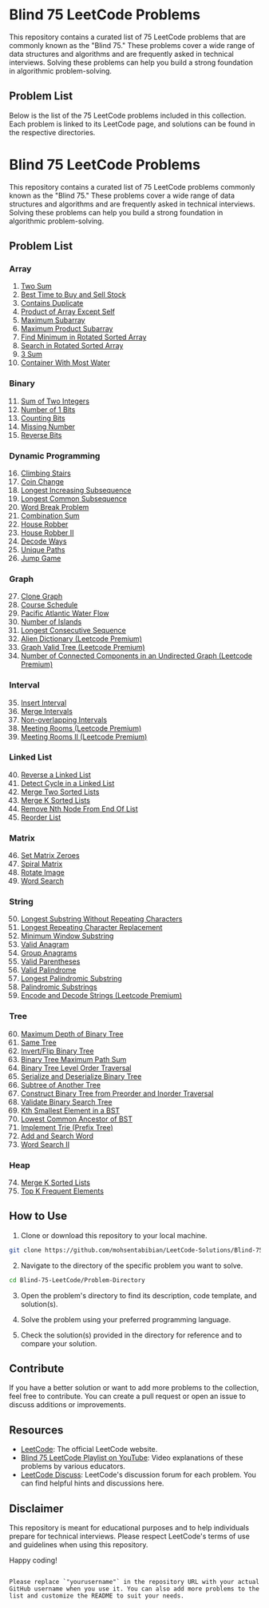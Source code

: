 # Blind 75 LeetCode Problems

This repository contains a curated list of 75 LeetCode problems that are commonly known as the "Blind 75." These problems cover a wide range of data structures and algorithms and are frequently asked in technical interviews. Solving these problems can help you build a strong foundation in algorithmic problem-solving.

## Problem List

Below is the list of the 75 LeetCode problems included in this collection. Each problem is linked to its LeetCode page, and solutions can be found in the respective directories.

# Blind 75 LeetCode Problems

This repository contains a curated list of 75 LeetCode problems commonly known as the "Blind 75." These problems cover a wide range of data structures and algorithms and are frequently asked in technical interviews. Solving these problems can help you build a strong foundation in algorithmic problem-solving.

## Problem List

### Array

1. [Two Sum](./Array/Two%20Sum)
2. [Best Time to Buy and Sell Stock](./Array/Best%20Time%20to%20Buy%20and%20Sell%20Stock)
3. [Contains Duplicate](./Array/Contains%20Duplicate)
4. [Product of Array Except Self](./Array/Product%20of%20Array%20Except%20Self)
5. [Maximum Subarray](./Array/Maximum%20Subarray)
6. [Maximum Product Subarray](./Array/Maximum%20Product%20Subarray)
7. [Find Minimum in Rotated Sorted Array](./Array/Find%20Minimum%20in%20Rotated%20Sorted%20Array)
8. [Search in Rotated Sorted Array](./Array/Search%20in%20Rotated%20Sorted%20Array)
9. [3 Sum](./Array/3%20Sum)
10. [Container With Most Water](./Array/Container%20With%20Most%20Water)

### Binary

11. [Sum of Two Integers](./Binary/Sum%20of%20Two%20Integers)
12. [Number of 1 Bits](./Binary/Number%20of%201%20Bits)
13. [Counting Bits](./Binary/Counting%20Bits)
14. [Missing Number](./Binary/Missing%20Number)
15. [Reverse Bits](./Binary/Reverse%20Bits)

### Dynamic Programming

16. [Climbing Stairs](./Dynamic%20Programming/Climbing%20Stairs)
17. [Coin Change](./Dynamic%20Programming/Coin%20Change)
18. [Longest Increasing Subsequence](./Dynamic%20Programming/Longest%20Increasing%20Subsequence)
19. [Longest Common Subsequence](./Dynamic%20Programming/Longest%20Common%20Subsequence)
20. [Word Break Problem](./Dynamic%20Programming/Word%20Break%20Problem)
21. [Combination Sum](./Dynamic%20Programming/Combination%20Sum)
22. [House Robber](./Dynamic%20Programming/House%20Robber)
23. [House Robber II](./Dynamic%20Programming/House%20Robber%20II)
24. [Decode Ways](./Dynamic%20Programming/Decode%20Ways)
25. [Unique Paths](./Dynamic%20Programming/Unique%20Paths)
26. [Jump Game](./Dynamic%20Programming/Jump%20Game)

### Graph

27. [Clone Graph](./Graph/Clone%20Graph)
28. [Course Schedule](./Graph/Course%20Schedule)
29. [Pacific Atlantic Water Flow](./Graph/Pacific%20Atlantic%20Water%20Flow)
30. [Number of Islands](./Graph/Number%20of%20Islands)
31. [Longest Consecutive Sequence](./Graph/Longest%20Consecutive%20Sequence)
32. [Alien Dictionary (Leetcode Premium)](./Graph/Alien%20Dictionary)
33. [Graph Valid Tree (Leetcode Premium)](./Graph/Graph%20Valid%20Tree)
34. [Number of Connected Components in an Undirected Graph (Leetcode Premium)](./Graph/Number%20of%20Connected%20Components)

### Interval

35. [Insert Interval](./Interval/Insert%20Interval)
36. [Merge Intervals](./Interval/Merge%20Intervals)
37. [Non-overlapping Intervals](./Interval/Non-overlapping%20Intervals)
38. [Meeting Rooms (Leetcode Premium)](./Interval/Meeting%20Rooms)
39. [Meeting Rooms II (Leetcode Premium)](./Interval/Meeting%20Rooms%20II)

### Linked List

40. [Reverse a Linked List](./Linked%20List/Reverse%20a%20Linked%20List)
41. [Detect Cycle in a Linked List](./Linked%20List/Detect%20Cycle%20in%20a%20Linked%20List)
42. [Merge Two Sorted Lists](./Linked%20List/Merge%20Two%20Sorted%20Lists)
43. [Merge K Sorted Lists](./Linked%20List/Merge%20K%20Sorted%20Lists)
44. [Remove Nth Node From End Of List](./Linked%20List/Remove%20Nth%20Node%20From%20End%20Of%20List)
45. [Reorder List](./Linked%20List/Reorder%20List)

### Matrix

46. [Set Matrix Zeroes](./Matrix/Set%20Matrix%20Zeroes)
47. [Spiral Matrix](./Matrix/Spiral%20Matrix)
48. [Rotate Image](./Matrix/Rotate%20Image)
49. [Word Search](./Matrix/Word%20Search)

### String

50. [Longest Substring Without Repeating Characters](./String/Longest%20Substring%20Without%20Repeating%20Characters)
51. [Longest Repeating Character Replacement](./String/Longest%20Repeating%20Character%20Replacement)
52. [Minimum Window Substring](./String/Minimum%20Window%20Substring)
53. [Valid Anagram](./String/Valid%20Anagram)
54. [Group Anagrams](./String/Group%20Anagrams)
55. [Valid Parentheses](./String/Valid%20Parentheses)
56. [Valid Palindrome](./String/Valid%20Palindrome)
57. [Longest Palindromic Substring](./String/Longest%20Palindromic%20Substring)
58. [Palindromic Substrings](./String/Palindromic%20Substrings)
59. [Encode and Decode Strings (Leetcode Premium)](./String/Encode%20and%20Decode%20Strings)

### Tree

60. [Maximum Depth of Binary Tree](./Tree/Maximum%20Depth%20of%20Binary%20Tree)
61. [Same Tree](./Tree/Same%20Tree)
62. [Invert/Flip Binary Tree](./Tree/Invert%20Flip%20Binary%20Tree)
63. [Binary Tree Maximum Path Sum](./Tree/Binary%20Tree%20Maximum%20Path%20Sum)
64. [Binary Tree Level Order Traversal](./Tree/Binary%20Tree%20Level%20Order%20Traversal)
65. [Serialize and Deserialize Binary Tree](./Tree/Serialize%20and%20Deserialize%20Binary%20Tree)
66. [Subtree of Another Tree](./Tree/Subtree%20of%20Another%20Tree)
67. [Construct Binary Tree from Preorder and Inorder Traversal](./Tree/Construct%20Binary%20Tree%20from%20Preorder%20and%20Inorder%20Traversal)
68. [Validate Binary Search Tree](./Tree/Validate%20Binary%20Search%20Tree)
69. [Kth Smallest Element in a BST](./Tree/Kth%20Smallest%20Element%20in%20a%20BST)
70. [Lowest Common Ancestor of BST](./Tree/Lowest%20Common%20Ancestor%20of%20BST)
71. [Implement Trie (Prefix Tree)](./Tree/Implement%20Trie)
72. [Add and Search Word](./Tree/Add%20and%20Search%20Word)
73. [Word Search II](./Tree/Word%20Search%20II)

### Heap

74. [Merge K Sorted Lists](./Heap/Merge%20K%20Sorted%20Lists)
75. [Top K Frequent Elements](./Heap/Top%20K%20Frequent%20Elements)


## How to Use

1. Clone or download this repository to your local machine.

```bash
git clone https://github.com/mohsentabibian/LeetCode-Solutions/Blind-75-LeetCode.git
```

2. Navigate to the directory of the specific problem you want to solve.

```bash
cd Blind-75-LeetCode/Problem-Directory
```

3. Open the problem's directory to find its description, code template, and solution(s).

4. Solve the problem using your preferred programming language.

5. Check the solution(s) provided in the directory for reference and to compare your solution.

## Contribute

If you have a better solution or want to add more problems to the collection, feel free to contribute. You can create a pull request or open an issue to discuss additions or improvements.

## Resources

- [LeetCode](https://leetcode.com/): The official LeetCode website.
- [Blind 75 LeetCode Playlist on YouTube](https://www.youtube.com/playlist?list=PLDdcY4olLQk0bvojIzmfO2bPdEtgJw-NI): Video explanations of these problems by various educators.
- [LeetCode Discuss](https://leetcode.com/discuss/): LeetCode's discussion forum for each problem. You can find helpful hints and discussions here.

## Disclaimer

This repository is meant for educational purposes and to help individuals prepare for technical interviews. Please respect LeetCode's terms of use and guidelines when using this repository.

Happy coding!
```

Please replace `"yourusername"` in the repository URL with your actual GitHub username when you use it. You can also add more problems to the list and customize the README to suit your needs.
